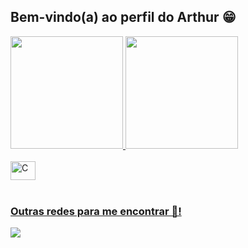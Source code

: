 ## Bem-vindo(a) ao perfil do Arthur 😁

 <div>
   <a href="https://github.com/arthur-hj">
   <img height="180em" src="https://github-readme-stats.vercel.app/api?username=arthur-hj&show_icons=true&theme=radical&include_all_commits=false&count_private=true"/>
   <img height="180em" src="https://github-readme-stats.vercel.app/api/top-langs/?username=arthur-hj&layout=compact&langs_count=6&theme=radical"/>
</div>
    
<div style="display: inline_block"><br>
  <img align="center" alt="C" height="30" width="40" src="https://cdn.jsdelivr.net/gh/devicons/devicon/icons/c/c-original.svg" />
</div>
<br>
 
### Outras redes para me encontrar 🌳!
 
<div> 
 
  <a href="https://www.instagram.com/arthur_hj.cp/" target="_blank"><img src="https://img.shields.io/badge/-Instagram-%23E4405F?style=for-the-badge&logo=instagram&logoColor=white" target="_blank"></a>
</div>
